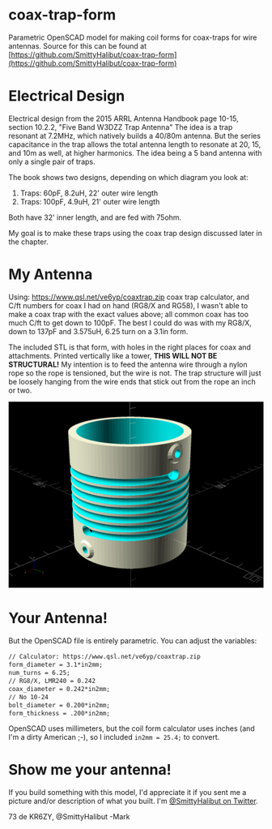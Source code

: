 # coax-trap-form
Parametric OpenSCAD model for making coil forms for coax-traps for wire antennas.
Source for this can be found at [https://github.com/SmittyHalibut/coax-trap-form](https://github.com/SmittyHalibut/coax-trap-form)

# Electrical Design
Electrical design from the 2015 ARRL Antenna Handbook 
page 10-15, section 10.2.2, "Five Band W3DZZ Trap Antenna"
The idea is a trap resonant at 7.2MHz, which natively builds a 40/80m
antenna. But the series capacitance in the trap allows the total antenna
length to resonate at 20, 15, and 10m as well, at higher harmonics.
The idea being a 5 band antenna with only a single pair of traps.

The book shows two designs, depending on which diagram you look at:
1. Traps: 60pF, 8.2uH, 22' outer wire length
1. Traps: 100pF, 4.9uH, 21' outer wire length

Both have 32' inner length, and are fed with 75ohm.

My goal is to make these traps using the coax trap design discussed
later in the chapter.

# My Antenna
Using: https://www.qsl.net/ve6yp/coaxtrap.zip coax trap calculator, 
and C/ft numbers for coax I had on hand (RG8/X and RG58), I wasn't
able to make a coax trap with the exact values above; all common coax has
too much C/ft to get down to 100pF.  The best I could do was with my 
RG8/X, down to 137pF and 3.575uH, 6.25 turn on a 3.1in form.

The included STL is that form, with holes in the right places for coax and attachments.
Printed vertically like a tower, **THIS WILL NOT BE STRUCTURAL!**
My intention is to feed the antenna wire through a nylon rope so the 
rope is tensioned, but the wire is not.  The trap structure will just be loosely
hanging from the wire ends that stick out from the rope an inch or two.

![Screen capture of my 3.1 inch, 6.25 turn form for RG8/X. Resonates at 7.200MHz](/images/coax-trap-form-rg8x-6.25turns-3.1in.png)

# Your Antenna!
But the OpenSCAD file is entirely parametric. You can adjust the variables:
```
// Calculator: https://www.qsl.net/ve6yp/coaxtrap.zip
form_diameter = 3.1*in2mm;
num_turns = 6.25;
// RG8/X, LMR240 = 0.242
coax_diameter = 0.242*in2mm;
// No 10-24
bolt_diameter = 0.200*in2mm;
form_thickness = .200*in2mm;
```
OpenSCAD uses millimeters, but the coil form calculator uses inches (and I'm
a dirty American ;-), so I included `in2mm = 25.4;` to convert.

# Show me your antenna!
If you build something with this model, I'd appreciate it if you sent me
a picture and/or description of what you built.  I'm [@SmittyHalibut on Twitter](https://twitter.com/SmittyHalibut).

73 de KR6ZY, @SmittyHalibut
-Mark
